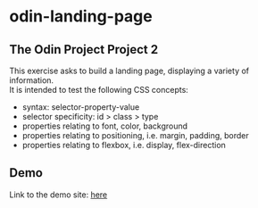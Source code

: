 # odin-landing-page
## The Odin Project Project 2
This exercise asks to build a landing page, displaying a variety of information.\
It is intended to test the following CSS concepts:
- syntax: selector-property-value
- selector specificity: id > class > type
- properties relating to font, color, background
- properties relating to positioning, i.e. margin, padding, border
- properties relating to flexbox, i.e. display, flex-direction

## Demo
Link to the demo site: [here](https://html-preview.github.io/?url=https://github.com/EliasBach/odin-landing-page/blob/main/index.html)